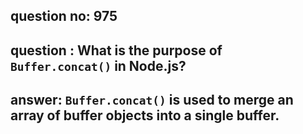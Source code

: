 
      
## question no: 975

## question : What is the purpose of `Buffer.concat()` in Node.js?

## answer: `Buffer.concat()` is used to merge an array of buffer objects into a single buffer.
      
